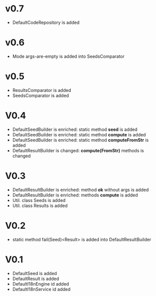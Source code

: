 
# v0.7

- DefaultCodeRepository is added

# v0.6

- Mode args-are-empty is added into SeedsComparator

# v0.5

- ResultsComparator is added
- SeedsComparator is added

# V0.4

- DefaultSeedBuilder is enriched: static method __seed__ is added
- DefaultSeedBuilder is enriched: static method __compute__ is added
- DefaultSeedBuilder is enriched: static method __computeFromStr__ is added
- DefaultResultBuilder is changed: __compute(FromStr)__ methods is changed

# V0.3

- DefaultResultBuilder is enriched: method __ok__ without args is added
- DefaultResultBuilder is enriched: methods __compute__ is added
- Util. class Seeds is added
- Util. class Results is added

# V0.2

- static method fail(Seed)<Result<T>> is added into DefaultResultBuilder

# V0.1

- DefaultSeed is added
- DefaultResult is added
- DefaultI18nEngine id added
- DefaultI18nService id added